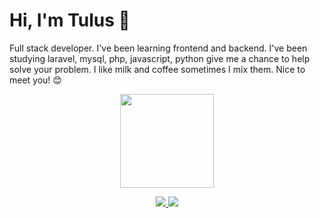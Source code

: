 # Hi, I'm Tulus 👋
Full stack developer. I've been learning frontend and backend. I've been studying laravel, mysql, php, javascript, python give me a chance to help solve your problem. I like milk and coffee sometimes I mix them. Nice to meet you! 😊

<p align='center'>
   <a href="https://github.com/tulusmr/github-readme-stats"><img height=150
   src="https://github-readme-stats.vercel.app/api/top-langs/?username=tulusmr&layout=compact"/></a>
</p>

<p align='center'>
   <a href="https://www.linkedin.com/in/tulusmr/">
       <img src="https://img.shields.io/badge/linkedin-%230077B5.svg?&style=for-the-badge&logo=linkedin&logoColor=white"/>
   </a>
   <a href="mailto:tulusrizqullah@gmail.com">
       <img src="https://img.shields.io/badge/Gmail-D14836?style=for-the-badge&logo=gmail&logoColor=white"/>
   </a>
</p>
